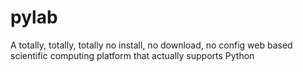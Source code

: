 # pylab
A totally, totally, totally no install, no download, no config web based scientific computing platform that actually supports Python 
